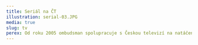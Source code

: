```yaml
---
title: Seriál na ČT
illustration: serial-03.JPG
media: true
slug: tv
perex: Od roku 2005 ombudsman spolupracuje s Českou televizí na natáčení speciálního publicistického pořadu, který ukazuje některé případy, jimiž se ombudsman zabýval, ale také divákům vysvětluje, jak by měli v obdobné situaci postupovat. V průběhu let se na výrobě pořadu podílelo víc režisérů, scénáristů, pořad měnil podobu i název.
---
```


